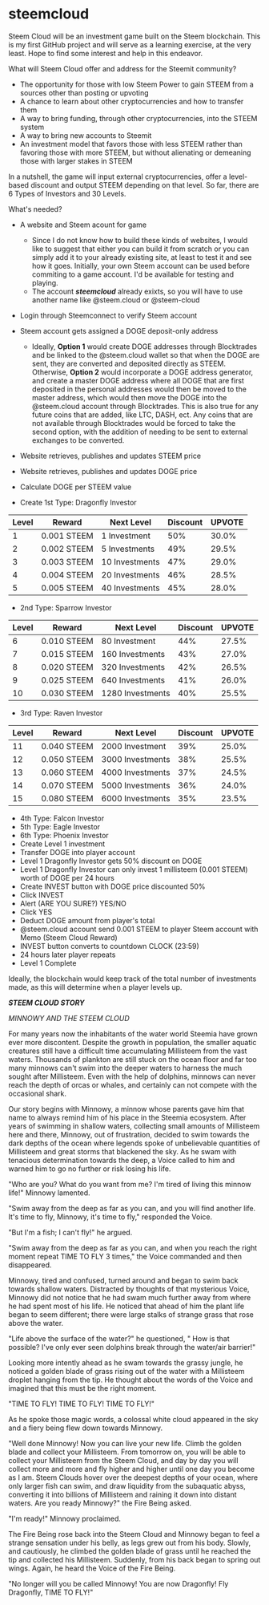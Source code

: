 # steemcloud
Steem Cloud will be an investment game built on the Steem blockchain. 
This is my first GitHub project and will serve as a learning exercise, at the very least. 
Hope to find some interest and help in this endeavor.

What will Steem Cloud offer and address for the Steemit community?
- The opportunity for those with low Steem Power to gain STEEM from a sources other than posting or upvoting
- A chance to learn about other cryptocurrencies and how to transfer them
- A way to bring funding, through other cryptocurrencies, into the STEEM system
- A way to bring new accounts to Steemit
- An investment model that favors those with less STEEM rather than favoring those with more STEEM, but without alienating or demeaning those with larger stakes in STEEM

In a nutshell, the game will input external cryptocurrencies, offer a level-based discount and output STEEM depending on that level. 
So far, there are 6 Types of Investors and 30 Levels. 

What's needed?

- A website and Steem acount for game
  - Since I do not know how to build these kinds of websites, I would like to suggest that either you can build it from scratch or you can simply add it to your already existing site, at least to test it and see how it goes. Initially, your own Steem account can be used before commiting to a game account. I'd be available for testing and playing.
  - The account ***steemcloud*** already exixts, so you will have to use another name like @steem.cloud or @steem-cloud
  
- Login through Steemconnect to verify Steem account
- Steem account gets assigned a DOGE deposit-only address
  - Ideally, **Option 1** would create DOGE addresses through Blocktrades and be linked to the @steem.cloud wallet so that when the DOGE are sent, they are converted and deposited directly as STEEM. Otherwise, **Option 2** would incorporate a DOGE address generator, and create a master DOGE address where all DOGE that are first deposited in the personal addresses would then be moved to the master address, which would then move the DOGE into the @steem.cloud account through Blocktrades. This is also true for any future coins that are added, like LTC, DASH, ect. Any coins that are not available through Blocktrades would be forced to take the second option, with the addition of needing to be sent to external exchanges to be converted.
- Website retrieves, publishes and updates STEEM price
- Website retrieves, publishes and updates DOGE price
- Calculate DOGE per STEEM value
- Create 1st Type: Dragonfly Investor

|Level|Reward|Next Level|Discount|UPVOTE|
|-|-|-|-|-|
|1|0.001 STEEM|1 Investment|50%|30.0%|
|2|0.002 STEEM|5 Investments|49%|29.5%|
|3|0.003 STEEM|10 Investments|47%|29.0%|
|4|0.004 STEEM|20 Investments|46%|28.5%|
|5|0.005 STEEM|40 Investments|45%|28.0%|

  - 2nd Type: Sparrow Investor
  
|Level|Reward|Next Level|Discount|UPVOTE|
|-|-|-|-|-|
|6|0.010 STEEM|80 Investment|44%|27.5%|
|7|0.015 STEEM|160 Investments|43%|27.0%|
|8|0.020 STEEM|320 Investments|42%|26.5%|
|9|0.025 STEEM|640 Investments|41%|26.0%|
|10|0.030 STEEM|1280 Investments|40%|25.5%|

 - 3rd Type: Raven Investor
 
|Level|Reward|Next Level|Discount|UPVOTE|
|-|-|-|-|-|
|11|0.040 STEEM|2000 Investment|39%|25.0%|
|12|0.050 STEEM|3000 Investments|38%|25.5%|
|13|0.060 STEEM|4000 Investments|37%|24.5%|
|14|0.070 STEEM|5000 Investments|36%|24.0%|
|15|0.080 STEEM|6000 Investments|35%|23.5%|
 
 - 4th Type: Falcon Investor
 - 5th Type: Eagle Investor
 - 6th Type: Phoenix Investor
- Create Level 1 investment
- Transfer DOGE into player account
- Level 1 Dragonfly Investor gets 50% discount on DOGE
- Level 1 Dragonfly Investor can only invest 1 millisteem (0.001 STEEM) worth of DOGE per 24 hours
- Create INVEST button with DOGE price discounted 50%
- Click INVEST
- Alert (ARE YOU SURE?) YES/NO
- Click YES
- Deduct DOGE amount from player's total
- @steem.cloud account send 0.001 STEEM to player Steem account with Memo (Steem Cloud Reward)
- INVEST button converts to countdown CLOCK (23:59)
- 24 hours later player repeats 
- Level 1 Complete

Ideally, the blockchain would keep track of the total number of investments made, as this will determine when a player levels up.

***STEEM CLOUD STORY***

*MINNOWY AND THE STEEM CLOUD*

For many years now the inhabitants of the water world Steemia have grown ever more discontent. Despite the growth in population, the smaller aquatic creatures still have a difficult time accumulating Millisteem from the vast waters. Thousands of plankton are still stuck on the ocean floor and far too many minnows can't swim into the deeper waters to harness the much sought after Millisteem. Even with the help of dolphins, minnows can never reach the depth of orcas or whales, and certainly can not compete with the occasional shark.

Our story begins with Minnowy, a minnow whose parents gave him that name to always remind him of his place in the Steemia ecosystem. After years of swimming in shallow waters, collecting small amounts of Millisteem here and there, Minnowy, out of frustration, decided to swim towards the dark depths of the ocean where legends spoke of unbelievable quantities of Millisteem and great storms that blackened the sky. As he swam with tenacious determination towards the deep, a Voice called to him and warned him to go no further or risk losing his life.

"Who are you? What do you want from me? I'm tired of living this minnow life!" Minnowy lamented.

"Swim away from the deep as far as you can, and you will find another life. It's time to fly, Minnowy, it's time to fly," responded the Voice.

"But I'm a fish; I can't fly!" he argued.

"Swim away from the deep as far as you can, and when you reach the right moment repeat TIME TO FLY 3 times," the Voice commanded and then disappeared.

Minnowy, tired and confused, turned around and began to swim back towards shallow waters. Distracted by thoughts of that mysterious Voice, Minnowy did not notice that he had swam much further away from where he had spent most of his life. He noticed that ahead of him the plant life began to seem different; there were large stalks of strange grass that rose above the water.

"Life above the surface of the water?" he questioned, " How is that possible? I've only ever seen dolphins break through the water/air barrier!"

Looking more intently ahead as he swam towards the grassy jungle, he noticed a golden blade of grass rising out of the water with a Millisteem droplet hanging from the tip. He thought about the words of the Voice and imagined that this must be the right moment.

"TIME TO FLY! TIME TO FLY! TIME TO FLY!"

As he spoke those magic words, a colossal white cloud appeared in the sky and a fiery being flew down towards Minnowy.

"Well done Minnowy! Now you can live your new life. Climb the golden blade and collect your Millisteem. From tomorrow on, you will be able to collect your Millisteem from the Steem Cloud, and day by day you will collect more and more and fly higher and higher until one day you become as I am. Steem Clouds hover over the deepest depths of your ocean, where only larger fish can swim, and draw liquidity from the subaquatic abyss, converting it into billions of Millisteem and raining it down into distant waters. Are you ready Minnowy?" the Fire Being asked.

"I'm ready!" Minnowy proclaimed.

The Fire Being rose back into the Steem Cloud and Minnowy began to feel a strange sensation under his belly, as legs grew out from his body. Slowly, and cautiously, he climbed the golden blade of grass until he reached the tip and collected his Millisteem. Suddenly, from his back began to spring out wings. Again, he heard the Voice of the Fire Being.

"No longer will you be called Minnowy! You are now Dragonfly! Fly Dragonfly, TIME TO FLY!"
